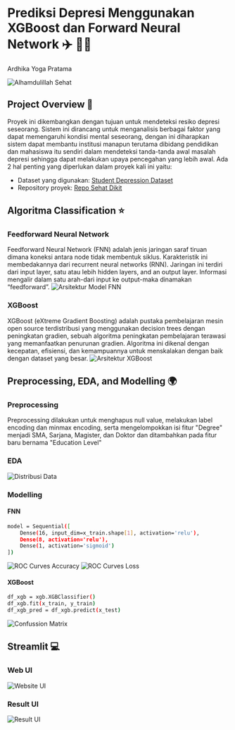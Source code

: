 # Prediksi Depresi Menggunakan XGBoost dan Forward Neural Network ✈️ 🏢🏢
Ardhika Yoga Pratama


![Alhamdulillah Sehat](assets/download.jpg)


## Project Overview 🌙
Proyek ini dikembangkan dengan tujuan untuk mendeteksi resiko depresi seseorang. Sistem ini dirancang untuk menganalisis berbagai faktor yang dapat memengaruhi kondisi mental seseorang, dengan ini diharapkan sistem dapat membantu institusi manapun terutama dibidang pendidikan dan mahasiswa itu sendiri dalam mendeteksi tanda-tanda awal masalah depresi sehingga dapat melakukan upaya pencegahan yang lebih awal. Ada 2 hal penting yang diperlukan dalam proyek kali ini yaitu:

- Dataset yang digunakan: [Student Depression Dataset](https://www.kaggle.com/datasets/hopesb/student-depression-dataset)
- Repository proyek: [Repo Sehat Dikit](https://github.com/Nvaraotr/UAP_ML)

## Algoritma Classification ⭐
### Feedforward Neural Network
Feedforward Neural Network (FNN) adalah jenis jaringan saraf tiruan dimana koneksi antara node tidak membentuk siklus. Karakteristik ini membedakannya dari recurrent neural networks (RNN). Jaringan ini terdiri dari input layer, satu atau lebih hidden layers, and an output layer. Informasi mengalir dalam satu arah-dari input ke output-maka dinamakan “feedforward”.
![Arsitektur Model FNN](assets/FNN_Arsitektur.jpg)

### XGBoost
XGBoost (eXtreme Gradient Boosting) adalah pustaka pembelajaran mesin open source terdistribusi yang menggunakan decision trees dengan peningkatan gradien, sebuah algoritma peningkatan pembelajaran terawasi yang memanfaatkan penurunan gradien. Algoritma ini dikenal dengan kecepatan, efisiensi, dan kemampuannya untuk menskalakan dengan baik dengan dataset yang besar.
![Arsitektur XGBoost](assets/Arsitektur_XGBoost.png)

## Preprocessing, EDA, and Modelling 🌍
### Preprocessing
Preprocessing dilakukan untuk menghapus null value, melakukan label encoding dan minmax encoding, serta mengelompokkan isi fitur "Degree" menjadi SMA, Sarjana, Magister, dan Doktor dan ditambahkan pada fitur baru bernama "Education Level"
### EDA
![Distribusi Data](assets/distribusi_data.png)
### Modelling
#### FNN
```bash
model = Sequential([
    Dense(16, input_dim=x_train.shape[1], activation='relu'),
    Dense(8, activation='relu'),
    Dense(1, activation='sigmoid')
])
```
![ROC Curves Accuracy](assets/fnn_roc_acc.png)
![ROC Curves Loss](assets/fnn_roc_loss.png)
#### XGBoost
```bash
df_xgb = xgb.XGBClassifier()
df_xgb.fit(x_train, y_train)
df_xgb_pred = df_xgb.predict(x_test)
```
![Confussion Matrix](assets/xgb_matrix.png)

## Streamlit 💻
### Web UI
![Website UI](assets/tampilan_Web.png)
### Result UI
![Result UI](assets/tampilan_Hasil.png)
